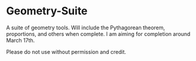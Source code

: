 # Geometry-Suite
A suite of geometry tools. Will include the Pythagorean theorem, proportions, and others when complete.
I am aiming for completion around March 17th. 

Please do not use without permission and credit.
